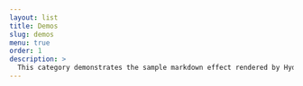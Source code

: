 ```yaml
---
layout: list
title: Demos
slug: demos
menu: true
order: 1
description: >
  This category demonstrates the sample markdown effect rendered by HydeJack.
---
```

